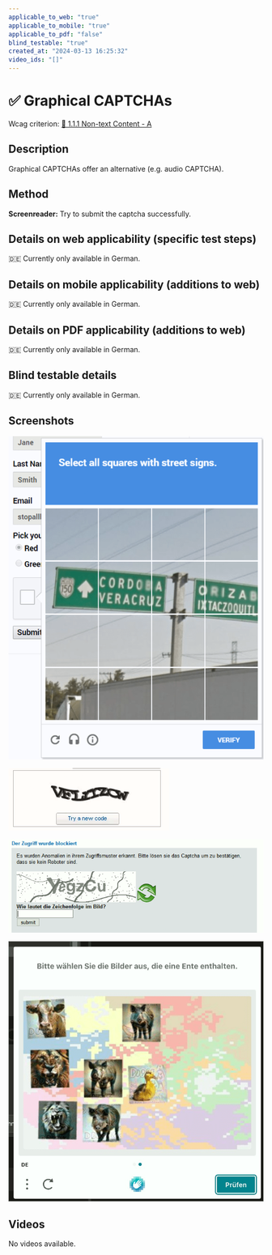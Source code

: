 ```yaml
---
applicable_to_web: "true"
applicable_to_mobile: "true"
applicable_to_pdf: "false"
blind_testable: "true"
created_at: "2024-03-13 16:25:32"
video_ids: "[]"
---
```


# ✅ Graphical CAPTCHAs

Wcag criterion: [📜 1.1.1 Non-text Content - A](..)

## Description

Graphical CAPTCHAs offer an alternative (e.g. audio CAPTCHA).

## Method

**Screenreader:** Try to submit the captcha successfully.

## Details on web applicability (specific test steps)

🇩🇪 Currently only available in German.

## Details on mobile applicability (additions to web)

🇩🇪 Currently only available in German.

## Details on PDF applicability (additions to web)

🇩🇪 Currently only available in German.

## Blind testable details

🇩🇪 Currently only available in German.

## Screenshots

![Google Recaptcha (mit Audio-Alternative)](images/google-recaptcha.png)

![Grafisches CAPTCHA](images/grafisches-captcha.png)

![Noch ein CAPTCHA](images/noch-ein-captcha.png)

![Ein CAPTCHA, bei dem man Tiere erkennen muss](images/ein-captcha-bei-dem-man-tiere-erkennen-muss.png)

## Videos

No videos available.
